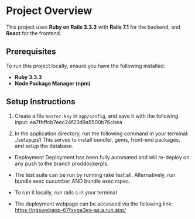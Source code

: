 # Project Overview

This project uses **Ruby on Rails 3.3.3** with **Rails 7.1** for the backend, and **React** for the frontend.

## Prerequisites

To run this project locally, ensure you have the following installed:

- **Ruby 3.3.3**
- **Node Package Manager (npm)**

## Setup Instructions

1. Create a file `master.key` in `app/config`, and save it with the following input: ea7fbffcb7eec24f23d9a5500b76cbea

2. In the application directory, run the following command in your terminal: ./setup.ps1
This serves to install bundler, gems, front-end packages, and setup the database.

* Deployment
Deployment has been fully automated and will re-deploy on any push to the branch proddockerpls.

* The test suite can be run by running rake test:all. Alternatively, run bundle exec cucumber AND bundle exec rspec.

* To run it locally, run rails s in your terminal

* The deployment webpage can be accessed via the following link: https://ngswebapp-67fxypa3ea-as.a.run.app/

